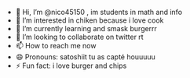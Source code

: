 - 👋 Hi, I’m @nico45150 , im students in math and info 
- 👀 I’m interested in chiken because i love cook 
- 🌱 I’m currently learning and smask burgerrr
- 💞️ I’m looking to collaborate on twitter rt
- 📫 How to reach me now
- 😄 Pronouns: satoshiit tu as capté houuuuu
- ⚡ Fun fact: i love burger and chips 

<!---
nico45150/nico45150 is a ✨ special ✨ repository because its `README.md` (this file) appears on your GitHub profile.
You can click the Preview link to take a look at your changes.
--->
